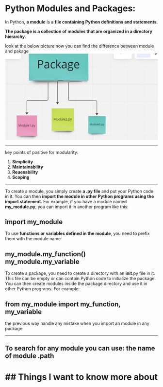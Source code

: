# Python Modules and Packages:

In Python, **a module** is a **file containing Python definitions and statements**.

 **The package is a collection of modules that are organized in a directory hierarchy**.

look at the below picture 
now you can find the difference between module and pakage
![](module.jpg)
*******
key points of positive for modularity:
1. **Simplicity**
2. **Maintainability**
3. **Reuesability**
4. **Scoping**


****
To create a module, you simply create **a .py file** and put your Python code in it. You can then **import the module in other Python programs using the import statement**. For example, if you have a module named **my_module.py**, you can import it in another program like this:

import my_module
----

To use **functions or variables defined in the module**, you need to prefix them with the module name

my_module.my_function()
my_module.my_variable
----
To create a package, you need to create a directory with an __init__.py file in it. This file can be empty or can contain Python code to initialize the package. You can then create modules inside the package directory and use it in other Python programs. For example:

from my_module import my_function, my_variable
-----
the previous way handle any mistake when you import an module in any package.
****
**To search for any module you can use:**
**the name of module .path**
----
# ## Things I want to know more about



